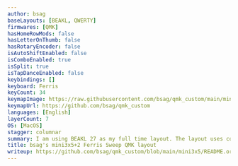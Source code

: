 ```yaml
---
author: bsag
baseLayouts: [BEAKL, QWERTY]
firmwares: [QMK]
hasHomeRowMods: false
hasLetterOnThumb: false
hasRotaryEncoder: false
isAutoShiftEnabled: false
isComboEnabled: true
isSplit: true
isTapDanceEnabled: false
keybindings: []
keyboard: Ferris
keyCount: 34
keymapImage: https://raw.githubusercontent.com/bsag/qmk_custom/main/mini3x5/keymap_diagram.svg
keymapUrl: https://github.com/bsag/qmk_custom
languages: [English]
layerCount: 7
OS: [MacOS]
stagger: columnar
summary: I am using BEAKL 27 as my full time layout. The layout uses combos on the base layer to replace keys like enter and escape that do not fit on a small keyboard, one-shot mods/layers and a combo to activate a ‘numword’ layer which automatically de-activates when a non-numerical character is typed.
title: bsag's mini3x5+2 Ferris Sweep QMK layout
writeup: https://github.com/bsag/qmk_custom/blob/main/mini3x5/README.org
---
```


